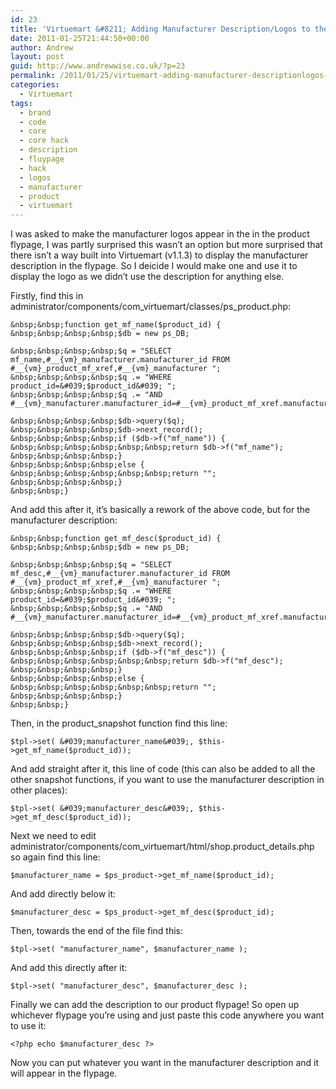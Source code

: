 ```yaml
---
id: 23
title: 'Virtuemart &#8211; Adding Manufacturer Description/Logos to the Product Page'
date: 2011-01-25T21:44:50+00:00
author: Andrew
layout: post
guid: http://www.andrewwise.co.uk/?p=23
permalink: /2011/01/25/virtuemart-adding-manufacturer-descriptionlogos-to-the-product-page/
categories:
  - Virtuemart
tags:
  - brand
  - code
  - core
  - core hack
  - description
  - fluypage
  - hack
  - logos
  - manufacturer
  - product
  - virtuemart
---
```

I was asked to make the manufacturer logos appear in the in the product flypage, I was partly surprised this wasn&#8217;t an option but more surprised that there isn&#8217;t a way built into Virtuemart (v1.1.3) to display the manufacturer description in the flypage. So I deicide I would make one and use it to display the logo as we didn&#8217;t use the description for anything else.

<!--more-->

Firstly, find this in administrator/components/com\_virtuemart/classes/ps\_product.php:
  


    &nbsp;&nbsp;function get_mf_name($product_id) {
    &nbsp;&nbsp;&nbsp;&nbsp;$db = new ps_DB;
    
    &nbsp;&nbsp;&nbsp;&nbsp;$q = "SELECT mf_name,#__{vm}_manufacturer.manufacturer_id FROM #__{vm}_product_mf_xref,#__{vm}_manufacturer ";
    &nbsp;&nbsp;&nbsp;&nbsp;$q .= "WHERE product_id=&#039;$product_id&#039; ";
    &nbsp;&nbsp;&nbsp;&nbsp;$q .= "AND #__{vm}_manufacturer.manufacturer_id=#__{vm}_product_mf_xref.manufacturer_id";
    
    &nbsp;&nbsp;&nbsp;&nbsp;$db->query($q);
    &nbsp;&nbsp;&nbsp;&nbsp;$db->next_record();
    &nbsp;&nbsp;&nbsp;&nbsp;if ($db->f("mf_name")) {
    &nbsp;&nbsp;&nbsp;&nbsp;&nbsp;&nbsp;return $db->f("mf_name");
    &nbsp;&nbsp;&nbsp;&nbsp;}
    &nbsp;&nbsp;&nbsp;&nbsp;else {
    &nbsp;&nbsp;&nbsp;&nbsp;&nbsp;&nbsp;return "";
    &nbsp;&nbsp;&nbsp;&nbsp;}
    &nbsp;&nbsp;}

And add this after it, it&#8217;s basically a rework of the above code, but for the manufacturer description:
  


    &nbsp;&nbsp;function get_mf_desc($product_id) {
    &nbsp;&nbsp;&nbsp;&nbsp;$db = new ps_DB;
    
    &nbsp;&nbsp;&nbsp;&nbsp;$q = "SELECT mf_desc,#__{vm}_manufacturer.manufacturer_id FROM #__{vm}_product_mf_xref,#__{vm}_manufacturer ";
    &nbsp;&nbsp;&nbsp;&nbsp;$q .= "WHERE product_id=&#039;$product_id&#039; ";
    &nbsp;&nbsp;&nbsp;&nbsp;$q .= "AND #__{vm}_manufacturer.manufacturer_id=#__{vm}_product_mf_xref.manufacturer_id";
    
    &nbsp;&nbsp;&nbsp;&nbsp;$db->query($q);
    &nbsp;&nbsp;&nbsp;&nbsp;$db->next_record();
    &nbsp;&nbsp;&nbsp;&nbsp;if ($db->f("mf_desc")) {
    &nbsp;&nbsp;&nbsp;&nbsp;&nbsp;&nbsp;return $db->f("mf_desc");
    &nbsp;&nbsp;&nbsp;&nbsp;}
    &nbsp;&nbsp;&nbsp;&nbsp;else {
    &nbsp;&nbsp;&nbsp;&nbsp;&nbsp;&nbsp;return "";
    &nbsp;&nbsp;&nbsp;&nbsp;}
    &nbsp;&nbsp;}

Then, in the product_snapshot function find this line:
  
`$tpl->set( &#039;manufacturer_name&#039;, $this->get_mf_name($product_id));`

And add straight after it, this line of code (this can also be added to all the other snapshot functions, if you want to use the manufacturer description in other places):
  
`$tpl->set( &#039;manufacturer_desc&#039;, $this->get_mf_desc($product_id));`

Next we need to edit administrator/components/com\_virtuemart/html/shop.product\_details.php so again find this line:
  
`$manufacturer_name = $ps_product->get_mf_name($product_id);`

And add directly below it:
  
`$manufacturer_desc = $ps_product->get_mf_desc($product_id);`

Then, towards the end of the file find this:
  
`$tpl->set( "manufacturer_name", $manufacturer_name );`

And add this directly after it:
  
`$tpl->set( "manufacturer_desc", $manufacturer_desc );`

Finally we can add the description to our product flypage! So open up whichever flypage you&#8217;re using and just paste this code anywhere you want to use it:
  
`<?php echo $manufacturer_desc ?>`

Now you can put whatever you want in the manufacturer description and it will appear in the flypage.
